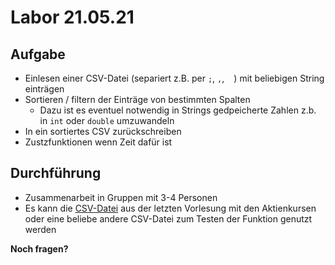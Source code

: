 # Labor 21.05.21

## Aufgabe
- Einlesen einer CSV-Datei (separiert z.B. per `;`, `,`, ` ` ) mit beliebigen String einträgen
- Sortieren / filtern der Einträge von bestimmten Spalten
  - Dazu ist es eventuel notwendig in Strings gedpeicherte Zahlen z.b. in `int` oder `double` umzuwandeln
- In ein sortiertes CSV zurückschreiben
- Zustzfunktionen wenn Zeit dafür ist

## Durchführung
- Zusammenarbeit in Gruppen mit 3-4 Personen
- Es kann die [CSV-Datei](https://github.com/TEL20A/Informatik-2/blob/main/Vorlesungsmaterial/21-05-17/wkn_716460_historic.csv) aus der letzten Vorlesung mit den Aktienkursen oder eine beliebe andere CSV-Datei zum Testen der Funktion genutzt werden


**Noch fragen?**